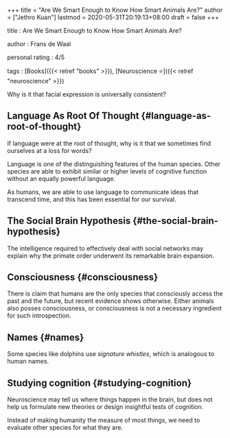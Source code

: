 +++
title = "Are We Smart Enough to Know How Smart Animals Are?"
author = ["Jethro Kuan"]
lastmod = 2020-05-31T20:19:13+08:00
draft = false
+++

title
: Are We Smart Enough to Know How Smart Animals Are?

author
: Frans de Waal

personal rating
: 4/5

tags
: [Books]({{< relref "books" >}}), [Neuroscience ⭐]({{< relref "neuroscience" >}})

Why is it that facial expression is universally consistent?

## Language As Root Of Thought {#language-as-root-of-thought}

If language were at the root of thought, why is it that we sometimes
find ourselves at a loss for words?

Language is one of the distinguishing features of the human species.
Other species are able to exhibit similar or higher levels of
cognitive function without an equally powerful language.

As humans, we are able to use language to communicate ideas that
transcend time, and this has been essential for our survival.

## The Social Brain Hypothesis {#the-social-brain-hypothesis}

The intelligence required to effectively deal with social networks may
explain why the primate order underwent its remarkable brain
expansion.

## Consciousness {#consciousness}

There is claim that humans are the only species that consciously
access the past and the future, but recent evidence shows otherwise.
Either animals also posses consciousness, or consciousness is not a
necessary ingredient for such introspection.

## Names {#names}

Some species like dolphins use _signature whistles_, which is
analogous to human names.

## Studying cognition {#studying-cognition}

Neuroscience may tell us where things happen in the brain, but does
not help us formulate new theories or design insightful tests of
cognition.

Instead of making humanity the measure of most things, we need to
evaluate other species for what they are.
